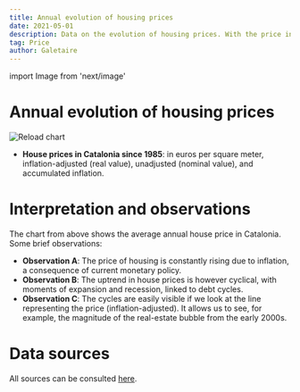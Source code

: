 ```yaml
---
title: Annual evolution of housing prices
date: 2021-05-01
description: Data on the evolution of housing prices. With the price in euros per m2 adjusted for inflation, unadjusted, and with the sum in euros of accumulated inflation.
tag: Price
author: Galetaire
---
```


import Image from 'next/image'

# Annual evolution of housing prices

<Image
  src="/images/preuhistoric.png"
  alt="Reload chart"
  width={4727}
  height={2078}
  priority
  className="next-image"
/>

- **House prices in Catalonia since 1985**: in euros per square meter, inflation-adjusted (real value), unadjusted (nominal value), and accumulated inflation.

# Interpretation and observations

The chart from above shows the average annual house price in Catalonia. Some brief observations:

- **Observation A**: The price of housing is constantly rising due to inflation, a consequence of current monetary policy.
- **Observation B**: The uptrend in house prices is however cyclical, with moments of expansion and recession, linked to debt cycles.
- **Observation C**: The cycles are easily visible if we look at the line representing the price (inflation-adjusted). It allows us to see, for example, the magnitude of the real-estate bubble from the early 2000s.

# Data sources

All sources can be consulted [here](http://catalanhousing.galetaire.hns.to/methodology).
